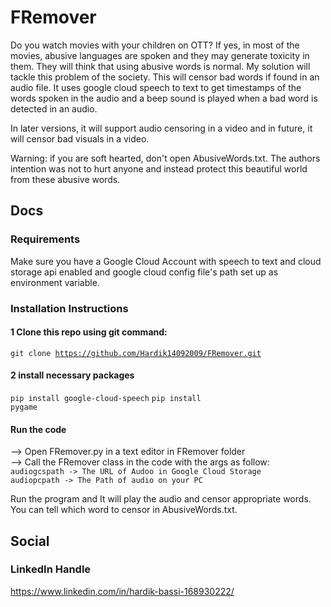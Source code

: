 # FRemover


Do you watch movies with your children  on OTT? If yes, in most of the movies, abusive languages are spoken and they may generate toxicity in them. They will think that using abusive words is normal. My solution will tackle this problem of the society. This will censor bad words if found in an audio file. It uses google cloud speech to text to get timestamps of the words spoken in the audio and a beep sound is played when a bad word is detected in an audio. 

In later versions, it will support audio censoring in a video and in future, it will censor bad visuals in a video. 

Warning: if you are soft hearted, don't open AbusiveWords.txt. The authors intention was not to hurt anyone and instead protect this beautiful world from these abusive words.

## Docs 

### Requirements

Make sure you have a Google Cloud Account with speech to text and cloud storage api enabled and google cloud config file's path set up as environment variable. 

### Installation Instructions

#### 1 Clone this repo using git command:

<code>git clone https://github.com/Hardik14092009/FRemover.git</code>

#### 2 install necessary packages

<code>pip install google-cloud-speech</code>
<code>pip install pygame</code>

#### Run the code

--> Open FRemover.py in a text editor in FRemover folder
<br>
--> Call the FRemover class in the code with the args as follow:
<br>
<code>audiogcspath -> The URL of Audoo in Google Cloud Storage</code>
<br>
<code>audiopcpath -> The Path of audio on your PC</code>


Run the program and It will play the audio and censor appropriate words. You can tell which word to censor in AbusiveWords.txt.

## Social

### LinkedIn Handle 

https://www.linkedin.com/in/hardik-bassi-168930222/

